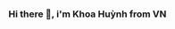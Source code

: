 ### Hi there 👋, i'm Khoa Huỳnh from VN

<!--
**khoahuynhdev/khoahuynhdev** is a ✨ _special_ ✨ repository because its `README.md` (this file) appears on your GitHub profile.

Here are some ideas to get you started:

- 🔭 I’m currently working on ...
- 🌱 I’m currently learning on ...
- 👯 I’m looking to collaborate on ...
- 🤔 I’m looking for help with ...
- 💬 Ask me about ...
- 📫 How to reach me: ...
- 😄 Pronouns: ...
- ⚡ Fun fact: ...
-->

<!--
- Dev.to: [khoa0319](https://dev.to/khoa0319)
- Medium Blog: [@khoahd](https://medium.com/@khoahd)

- Reddit: [u/khoa_hd96](https://www.reddit.com/user/khoa_hd96)

[![PRs Welcome](https://img.shields.io/badge/PRs-welcome-brightgreen.svg?style=flat&logo=github)](https://github.com/khoahuynhdev) [![Visitors](https://visitor-badge.glitch.me/badge?page_id=khoahuynhdev.visitor-badge)](https://github.com/khoahuynhdev) [![Open Source Love](https://badges.frapsoft.com/os/v2/open-source.svg?v=103)](https://github.com/khoahuynhdev)

<!-- <div align="left">
  <img src="https://github-readme-stats.vercel.app/api?username=khoahuynhdev&show_icons=true&count_private=true&theme=dracula" alt="khoahuynhdev" />
</div>
-->

<!-- [![Top Langs](https://github-readme-stats.vercel.app/api/top-langs/?username=khoahuynhdev&langs_count=20&hide=html,css&layout=compact&theme=cobalt)](https://github.com/anuraghazra/github-readme-stats)
![Top commit lang](http://github-profile-summary-cards.vercel.app/api/cards/repos-per-language?username=khoahuynhdev&theme=dracula)
![Top commit lang](http://github-profile-summary-cards.vercel.app/api/cards/most-commit-language?username=khoahuynhdev&theme=dracula)
-->
